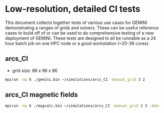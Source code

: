 # Low-resolution, detailed CI tests

This document collects together tests of various use cases for GEMINI demonstrating a rangeo of grids and solvers.  These can be useful reference cases to build off of or can be used to do comprehensive testing of a new deployment of GEMINI.  These tests are designed to all be runnable as a 24 hour batch job on one HPC node or a good workstation (~20-36 cores).  

##  arcs_CI

* grid size:  98 x 96 x 96

```sh
mpirun -np 6 ./gemini.bin ~/simulations/arcs_CI -manual_grid 3 2 
```

## arcs_CI magnetic fields

```sh
mpirun -np 6 ./magcalc.bin ~/simulations/arcs_CI -manual_grid 2 3 -debug -start_time 2017 3 2 27270 -end_time 2017 3 2 27300
```

